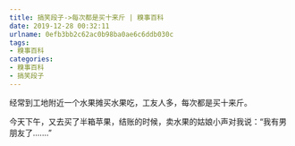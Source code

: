 ```yaml
---
title: 搞笑段子->每次都是买十来斤 | 糗事百科
date: 2019-12-28 00:32:11
urlname: 0efb3bb2c62ac0b98ba0ae6c6ddb030c
tags: 
- 糗事百科
categories:
- 糗事百科
- 搞笑段子
---
```

经常到工地附近一个水果摊买水果吃，工友人多，每次都是买十来斤。

今天下午，又去买了半箱苹果，结账的时候，卖水果的姑娘小声对我说：“我有男朋友了.......”



